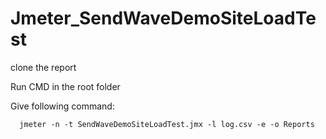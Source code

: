 # Jmeter_SendWaveDemoSiteLoadTest

clone the report

Run CMD in the root folder

Give following command:

      jmeter -n -t SendWaveDemoSiteLoadTest.jmx -l log.csv -e -o Reports
      
      
      


